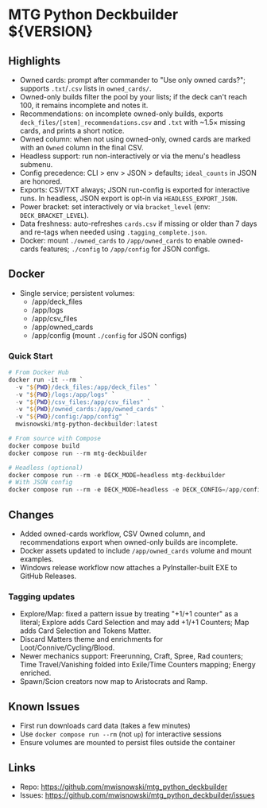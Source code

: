 # MTG Python Deckbuilder ${VERSION}

## Highlights
- Owned cards: prompt after commander to "Use only owned cards?"; supports `.txt`/`.csv` lists in `owned_cards/`.
- Owned-only builds filter the pool by your lists; if the deck can't reach 100, it remains incomplete and notes it.
- Recommendations: on incomplete owned-only builds, exports `deck_files/[stem]_recommendations.csv` and `.txt` with ~1.5× missing cards, and prints a short notice.
- Owned column: when not using owned-only, owned cards are marked with an `Owned` column in the final CSV.
- Headless support: run non-interactively or via the menu's headless submenu.
- Config precedence: CLI > env > JSON > defaults; `ideal_counts` in JSON are honored.
- Exports: CSV/TXT always; JSON run-config is exported for interactive runs. In headless, JSON export is opt-in via `HEADLESS_EXPORT_JSON`.
- Power bracket: set interactively or via `bracket_level` (env: `DECK_BRACKET_LEVEL`).
- Data freshness: auto-refreshes `cards.csv` if missing or older than 7 days and re-tags when needed using `.tagging_complete.json`.
- Docker: mount `./owned_cards` to `/app/owned_cards` to enable owned-cards features; `./config` to `/app/config` for JSON configs.

## Docker
- Single service; persistent volumes:
  - /app/deck_files
  - /app/logs
  - /app/csv_files
  - /app/owned_cards
  - /app/config (mount `./config` for JSON configs)

### Quick Start
```powershell
# From Docker Hub
docker run -it --rm `
  -v "${PWD}/deck_files:/app/deck_files" `
  -v "${PWD}/logs:/app/logs" `
  -v "${PWD}/csv_files:/app/csv_files" `
  -v "${PWD}/owned_cards:/app/owned_cards" `
  -v "${PWD}/config:/app/config" `
  mwisnowski/mtg-python-deckbuilder:latest

# From source with Compose
docker compose build
docker compose run --rm mtg-deckbuilder

# Headless (optional)
docker compose run --rm -e DECK_MODE=headless mtg-deckbuilder
# With JSON config
docker compose run --rm -e DECK_MODE=headless -e DECK_CONFIG=/app/config/deck.json mtg-deckbuilder
```

## Changes
- Added owned-cards workflow, CSV Owned column, and recommendations export when owned-only builds are incomplete.
- Docker assets updated to include `/app/owned_cards` volume and mount examples.
- Windows release workflow now attaches a PyInstaller-built EXE to GitHub Releases.

### Tagging updates
- Explore/Map: fixed a pattern issue by treating "+1/+1 counter" as a literal; Explore adds Card Selection and may add +1/+1 Counters; Map adds Card Selection and Tokens Matter.
- Discard Matters theme and enrichments for Loot/Connive/Cycling/Blood.
- Newer mechanics support: Freerunning, Craft, Spree, Rad counters; Time Travel/Vanishing folded into Exile/Time Counters mapping; Energy enriched.
- Spawn/Scion creators now map to Aristocrats and Ramp.

## Known Issues
- First run downloads card data (takes a few minutes)
- Use `docker compose run --rm` (not `up`) for interactive sessions
- Ensure volumes are mounted to persist files outside the container

## Links
- Repo: https://github.com/mwisnowski/mtg_python_deckbuilder
- Issues: https://github.com/mwisnowski/mtg_python_deckbuilder/issues

